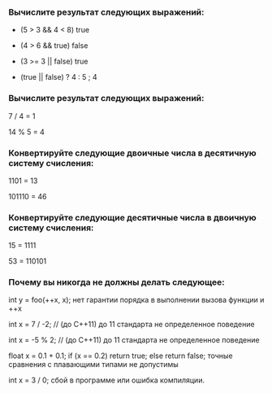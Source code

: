 ### Вычислите результат следующих выражений:

*   (5 > 3 && 4 < 8) true

*   (4 > 6 && true) false

*   (3 >= 3 || false) true

*   (true || false) ? 4 : 5 ; 4

### Вычислите результат следующих выражений:

   7 / 4 = 1

   14 % 5 = 4

### Конвертируйте следующие двоичные числа в десятичную систему счисления:

   1101 = 13

   101110 = 46

### Конвертируйте следующие десятичные числа в двоичную систему счисления:

   15 = 1111

   53 = 110101

### Почему вы никогда не должны делать следующее:

   int y = foo(++x, x); нет гарантии порядка в выполнении вызова функции и ++x

   int x = 7 / -2; // (до C++11) до 11 стандарта не определенное поведение

   int x = -5 % 2; // (до C++11) до 11 стандарта не определенное поведение

   float x = 0.1 + 0.1; if (x == 0.2) return true; else return false; точные сравнения с плавающими типами не допустимы

   int x = 3 / 0; сбой в программе или ошибка компиляции.